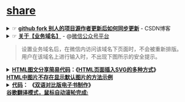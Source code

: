 # [share](https://share.choong.net/)


<details>
    <summary>
        ☞ <b><a href="https://blog.csdn.net/zhongzunfa/article/details/80344585">github fork 别人的项目源作者更新后如何同步更新</a></b> - CSDN博客
     </summary> 
    <br/>
    <blockquote>
    <p>1. 打开fork 过来的项目如下所示&#xff1a;</p>
<p><img src="https://img-blog.csdn.net/20180516231917396?watermark/2/text/aHR0cHM6Ly9ibG9nLmNzZG4ubmV0L3pob25nenVuZmE&#61;/font/5a6L5L2T/fontsize/400/fill/I0JBQkFCMA&#61;&#61;/dissolve/70" alt="" /><br /></p>
<p><br /></p>
<p>2. 点击new pull request</p>
<p><img src="https://img-blog.csdn.net/20180516231941257?watermark/2/text/aHR0cHM6Ly9ibG9nLmNzZG4ubmV0L3pob25nenVuZmE&#61;/font/5a6L5L2T/fontsize/400/fill/I0JBQkFCMA&#61;&#61;/dissolve/70" alt="" /><br /></p>
<p><br /></p>
<p>3. 在进入的界面&#xff0c; 后进行将左边的设置为你自己的仓库&#xff0c; fork 过来的源在右边&#xff0c; 如下图&#xff1a;</p>
<p><img src="https://img-blog.csdn.net/2018051623350488?watermark/2/text/aHR0cHM6Ly9ibG9nLmNzZG4ubmV0L3pob25nenVuZmE&#61;/font/5a6L5L2T/fontsize/400/fill/I0JBQkFCMA&#61;&#61;/dissolve/70" alt="" /><br /></p>
<p>4. 当选择完后会变成下图&#xff1a;</p>
<p><img src="https://img-blog.csdn.net/20180516233609718?watermark/2/text/aHR0cHM6Ly9ibG9nLmNzZG4ubmV0L3pob25nenVuZmE&#61;/font/5a6L5L2T/fontsize/400/fill/I0JBQkFCMA&#61;&#61;/dissolve/70" alt="" /><br /></p>
<p><br /></p>
<p>5. 接下来&#xff0c; 将其展示出可以调整状态&#xff1a; 右边改为源fork地址</p>
<p><img src="https://img-blog.csdn.net/20180517014110477?watermark/2/text/aHR0cHM6Ly9ibG9nLmNzZG4ubmV0L3pob25nenVuZmE&#61;/font/5a6L5L2T/fontsize/400/fill/I0JBQkFCMA&#61;&#61;/dissolve/70" alt="" /><br /></p>
<p><br /></p>
<p>6. 就会出现变更数据&#xff1a;</p>
<p><img src="https://img-blog.csdn.net/20180517014212370?watermark/2/text/aHR0cHM6Ly9ibG9nLmNzZG4ubmV0L3pob25nenVuZmE&#61;/font/5a6L5L2T/fontsize/400/fill/I0JBQkFCMA&#61;&#61;/dissolve/70" alt="" /><br /></p>
<p>7.  点击create pull request</p>
<p><img src="https://img-blog.csdn.net/20180517014507125?watermark/2/text/aHR0cHM6Ly9ibG9nLmNzZG4ubmV0L3pob25nenVuZmE&#61;/font/5a6L5L2T/fontsize/400/fill/I0JBQkFCMA&#61;&#61;/dissolve/70" alt="" /><br /></p>
<p><br /></p>
<p>8. 进行数据的合并&#xff1a;</p>
<p><img src="https://img-blog.csdn.net/20180517014625905?watermark/2/text/aHR0cHM6Ly9ibG9nLmNzZG4ubmV0L3pob25nenVuZmE&#61;/font/5a6L5L2T/fontsize/400/fill/I0JBQkFCMA&#61;&#61;/dissolve/70" alt="" /><br /></p>
<p><br /></p>
<p>9 最后合并&#xff1a;</p>
<p><img src="https://img-blog.csdn.net/2018051701474663?watermark/2/text/aHR0cHM6Ly9ibG9nLmNzZG4ubmV0L3pob25nenVuZmE&#61;/font/5a6L5L2T/fontsize/400/fill/I0JBQkFCMA&#61;&#61;/dissolve/70" alt="" /><br /></p>
<p><br /></p>
<p>到此就完成了&#xff1a;</p>
<p><img src="https://img-blog.csdn.net/20180517015606900?watermark/2/text/aHR0cHM6Ly9ibG9nLmNzZG4ubmV0L3pob25nenVuZmE&#61;/font/5a6L5L2T/fontsize/400/fill/I0JBQkFCMA&#61;&#61;/dissolve/70" alt="" /><br /></p>
<p><br /></p></blockquote>
</details>

<details>
    <summary>
        ☞ <b><a href="https://mp.weixin.qq.com">关于【业务域名】</a></b> - @<a href="https://mp.weixin.qq.com">微信公众号平台</a><br/>
<blockquote>设置业务域名后，在微信内访问该域名下页面时，不会被重新排版。<br/>用户在该域名上进行输入时，不出现下图所示的安全提示。</blockquote>
</summary> 
>> <b><a href="https://mp.weixin.qq.com">设置路径</a>：公众号设置 -> 功能设置 -> 业务域名</b> <br/>
    <blockquote>
注意事项：

1、可填写三个域名或路径（例：wx.qq.com 或 wx.qq.com/mp ），需使用字母、数字及“-”的组合，不支持IP地址、端口号及短链域名。

2、填写的域名须通过ICP备案的验证。

3、 将文件MP_verify_****.txt（点击下载）上传至填写域名或路径指向的web服务器（或虚拟主机）的目录（若填写域名，将文件放置在域名根目录下，例如wx.qq.com/***.txt ；若填写路径，将文件放置在路径目录下，例如wx.qq.com/mp/MP_verify_***.txt ），并确保可以访问。

4、 一个自然月内最多可修改并保存三次，本月剩余保存次数：5
</blockquote>
</details>

<details>
   <summary>  <b>
<a href="https://github.com/taoste/Hello-World/tree/master/github">HTML图文分享简易代码</a>：《<a href="https://www.jb51.net/web/720878.html" title="HTML页面插入SVG的多种方式">HTML页面插入SVG的多种方式</a>》<br/>
	   <a href="https://www.jb51.net/web/740948.html" title="HTML中图片不存在显示默认图片的方法示例_HTML/Xhtml_网页制作_脚本之家">HTML中图片不存在显示默认图片的方法示例</a></b>
</summary>
<table> 	
<p>全部的代码</p>
<div class="jb51code">
<pre class="brush:xhtml;">
&lt;!DOCTYPE html&gt;
&lt;html lang=&quot;en&quot;&gt;
&lt;head&gt;
  &lt;meta charset=&quot;UTF-8&quot;&gt;
  &lt;meta name=&quot;viewport&quot; content=&quot;width=device-width, initial-scale=1.0&quot;&gt;
  &lt;title&gt;《都要脱钩了，怎么每次还大惊小怪？》&lt;/title&gt;
  &lt;link rel="icon" href="/images/share.png" > 
&lt;/head&gt;
&lt;body bgcolor="#1B1B1B" text="#000000"&gt;
  &lt;p style="text-align:center"&gt;
   &lt;a href="https://github.com/inchoong/go/raw/master/s/wx/20200723/0.PNG" title="《都要脱钩了，怎么每次还大惊小怪？》"&gt;
   &lt;img src="https://github.com/inchoong/go/blob/master/s/wx/20200723/0.PNG?raw=true" /&gt;
   &lt;/a&gt;
  &lt;/p&gt;
&lt;/body&gt;
&lt;/html&gt;
</pre>
</table> </details>

<details>
   <summary>  <b>
<a href="https://share.choong.net/docs/2021-2-2.html">代码</a>：
《<a href="https://ultrapre.github.io/2020/02/02/2020-02-02-%E5%8F%8C%E8%AF%AD%E5%AF%B9%E6%AF%94%E7%89%88%E7%94%B5%E5%AD%90%E4%B9%A6%E5%88%B6%E4%BD%9C/" title="双语对比版电子书制作">双语对比版电子书制作</a>》<br/>
	   <a href="https://ultrapre.github.io/2020/02/02/2020-02-02-%E5%8F%8C%E8%AF%AD%E5%AF%B9%E6%AF%94%E7%89%88%E7%94%B5%E5%AD%90%E4%B9%A6%E5%88%B6%E4%BD%9C/" title="双语对比版电子书制作">谷歌翻译模式，鼠标自动滚轮完成:</a></b>
</summary>
<table> 	
<p>全部的代码</p>
<div class="jb51code">
<pre class="brush:xhtml;">
&lt;table style="width: 100%"&gt;&lt;tbody&gt;
&lt;tr&gt;&lt;td style="width: 50%"&gt;　11111&lt;/td&gt;&lt;td style="width: 50%"&gt;22222&lt;/td&gt;&lt;/tr&gt;
&lt;tr&gt;&lt;td style="width: 50%"&gt;　ennnnnn&lt;/td&gt;&lt;td style="width: 50%"&gt;红红火火恍恍惚惚&lt;/td&gt;&lt;/tr&gt;
&lt;/tbody&gt;&lt;/table&gt;
</pre>
<p>css自动布置置中，然后分栏显示，左边英文，右边中文。</p>
<pre>
def findstruct(lines):
    i = 0
    head = []
    body = []
    ends = []
    tmpflag = 0
    for line in lines:
        if tmpflag == 0:
            head += [line]
        elif tmpflag == 1:
            body += [line]
        elif tmpflag == 2:
            ends += [line]
	    <br>	    
        if "<body" in line and tmpflag == 0:
            tmpflag = 1
        if i == len(lines)-2 and tmpflag == 1:
            tmpflag = 2
 <br>
        i+=1
    return [head,body,ends]
 <br>
def pairlist(lis1,lis2):
    i = 0
    tmplis = []
    for item in lis1:
        tmplis.append([item,lis2[i]])
        i+=1
    return tmplis
 <br>
def builddouble(lines1,lines2):
    [head1, body1, ends1] = findstruct(lines1)
    [head2, body2, ends2] = findstruct(lines2)
    if len(body1) != len(body2):
        exit()
    i = 0
    tmplis = pairlist(body1, body2)
    body3 = []
    for item in tmplis:
        if "class=\"img\"" not in item[0] and "class=\"ima" not in item[0]:
            body3.append("<tr><td>" + item[0].replace("\n", "") + "</td><td>" + item[1].replace("\n", "") + "</td></tr>\n")
        else:
            body3.append("<tr><td colspan=\"2\">" + item[1].replace("\n", "") + "<td></tr>\n")
 <br>
    return head2+["<table><tbody><tr><th style=\"width: 50%;\" >\n"]+body3+ends2
 <br>
srch1 = "srcen.html"
srch2 = "srczh.html"
lines1 = open(srch1,encoding="utf-8").readlines()
lines2 = open(srch2,encoding="utf-8").readlines()
open("dst.html","w",encoding="utf-8").writelines(builddouble(lines1,lines2))
</pre>
</table> </details>

